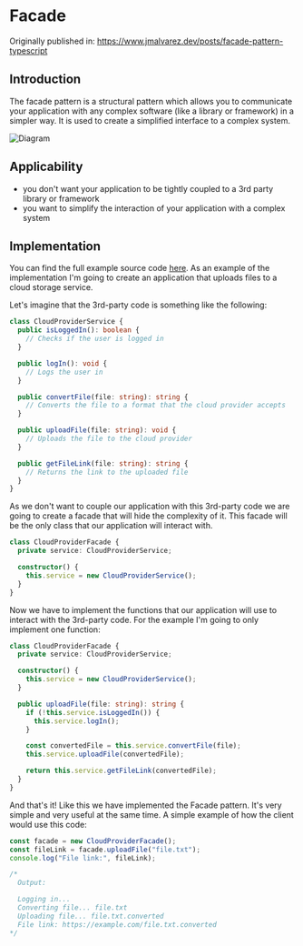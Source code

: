 # Facade

Originally published in: <https://www.jmalvarez.dev/posts/facade-pattern-typescript>

## Introduction

The facade pattern is a structural pattern which allows you to communicate your application with any complex software (like a library or framework) in a simpler way. It is used to create a simplified interface to a complex system.

![Diagram](https://www.jmalvarez.dev/images/facade-pattern-typescript/diagram.webp)

## Applicability

- you don't want your application to be tightly coupled to a 3rd party library or framework
- you want to simplify the interaction of your application with a complex system

## Implementation

You can find the full example source code [here](https://github.com/josemiguel-alvarez/design-patterns-typescript/blob/main/structural-paterns/facade/facade.ts). As an example of the implementation I'm going to create an application that uploads files to a cloud storage service.

Let's imagine that the 3rd-party code is something like the following:

```ts
class CloudProviderService {
  public isLoggedIn(): boolean {
    // Checks if the user is logged in
  }

  public logIn(): void {
    // Logs the user in
  }

  public convertFile(file: string): string {
    // Converts the file to a format that the cloud provider accepts
  }

  public uploadFile(file: string): void {
    // Uploads the file to the cloud provider
  }

  public getFileLink(file: string): string {
    // Returns the link to the uploaded file
  }
}
```

As we don't want to couple our application with this 3rd-party code we are going to create a facade that will hide the complexity of it. This facade will be the only class that our application will interact with.

```ts
class CloudProviderFacade {
  private service: CloudProviderService;

  constructor() {
    this.service = new CloudProviderService();
  }
}
```

Now we have to implement the functions that our application will use to interact with the 3rd-party code. For the example I'm going to only implement one function:

```ts
class CloudProviderFacade {
  private service: CloudProviderService;

  constructor() {
    this.service = new CloudProviderService();
  }

  public uploadFile(file: string): string {
    if (!this.service.isLoggedIn()) {
      this.service.logIn();
    }

    const convertedFile = this.service.convertFile(file);
    this.service.uploadFile(convertedFile);

    return this.service.getFileLink(convertedFile);
  }
}
```

And that's it! Like this we have implemented the Facade pattern. It's very simple and very useful at the same time. A simple example of how the client would use this code:

```ts
const facade = new CloudProviderFacade();
const fileLink = facade.uploadFile("file.txt");
console.log("File link:", fileLink);

/*  
  Output:

  Logging in...
  Converting file... file.txt
  Uploading file... file.txt.converted
  File link: https://example.com/file.txt.converted
*/
```
